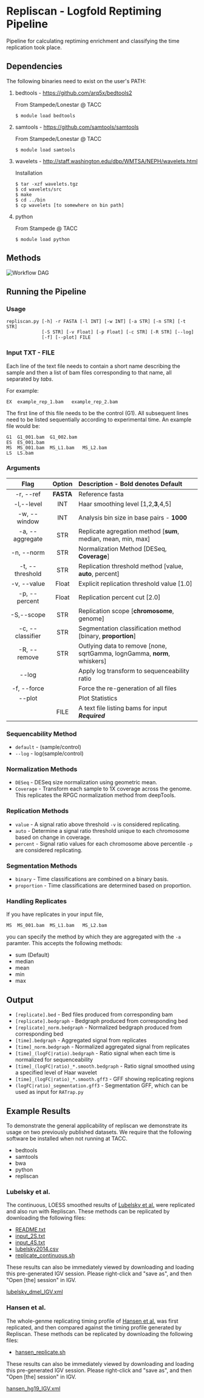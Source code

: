 # Repliscan - Logfold Reptiming Pipeline
Pipeline for calculating reptiming enrichment and classifying the time replication took place.

## Dependencies
The following binaries need to exist on the user's PATH:

1. bedtools - https://github.com/arq5x/bedtools2
   
   From Stampede/Lonestar @ TACC
   ```
   $ module load bedtools
   ```
2. samtools - https://github.com/samtools/samtools
   
   From Stampede/Lonestar @ TACC
   ```
   $ module load samtools
   ```
3. wavelets - http://staff.washington.edu/dbp/WMTSA/NEPH/wavelets.html
   
   Installation
   ```
   $ tar -xzf wavelets.tgz
   $ cd wavelets/src
   $ make
   $ cd ../bin
   $ cp wavelets [to somewhere on bin path]
   ```
4. python

   From Stampede @ TACC
   ```
   $ module load python
   ```

## Methods

![Workflow DAG](dag.jpg)

## Running the Pipeline

### Usage
```
repliscan.py [-h] -r FASTA [-l INT] [-w INT] [-a STR] [-n STR] [-t STR]
             [-S STR] [-v Float] [-p Float] [-c STR] [-R STR] [--log]
             [-f] [--plot] FILE
```

### Input TXT - FILE
Each line of the text file needs to contain a short name describing the sample and then a list of bam files corresponding to that name, all separated by *tabs*.

For example:

```
EX	example_rep_1.bam	example_rep_2.bam
```

The first line of this file needs to be the control (G1). All subsequent lines need to be listed sequentially according to experimental time. An example file would be:

```
G1	G1_001.bam	G1_002.bam
ES	ES_001.bam
MS	MS_001.bam	MS_L1.bam	MS_L2.bam
LS	LS.bam
```

### Arguments

| Flag | Option | Description - Bold denotes Default|
|:----:|:------:|:------------|
|-r, --ref|**FASTA**|Reference fasta|
|-l,--level|INT|Haar smoothing level \[1,2,**3**,4,5\]|
|-w, --window|INT|Analysis bin size in base pairs - **1000**|
|-a, --aggregate|STR|Replicate agregation method \[**sum**, median, mean, min, max\]|
|-n, --norm|STR|Normalization Method \[DESeq, **Coverage**\]|
|-t, --threshold|STR|Replication threshold method \[value, **auto**, percent\]|
|-v, --value|Float|Explicit replication threshold value \[1.0\]|
|-p, --percent|Float|Replication percent cut \[2.0\]|
|-S,--scope|STR|Replication scope \[**chromosome**, genome\]|
|-c, --classifier|STR|Segmentation classification method \[binary, **proportion**\]|
|-R, --remove|STR|Outlying data to remove \[none, sqrtGamma, lognGamma, **norm**, whiskers\]|
|--log| |Apply log transform to sequenceability ratio|
|-f, --force| |Force the re-generation of all files|
|--plot| |Plot Statistics|
|  |FILE| A text file listing bams for input ***Required***|

### Sequencability Method
- `default` - \(sample/control\)
- `--log` - log\(sample/control\)

### Normalization Methods
- `DESeq` - DESeq size normalization using geometric mean.
- `Coverage` - Transform each sample to 1X coverage across the genome. This replicates the RPGC normalization method from deepTools.

### Replication Methods
- `value` - A signal ratio above threshold `-v` is considered replicating.
- `auto` - Determine a signal ratio threshold unique to each chromosome based on change in coverage.
- `percent` - Signal ratio values for each chromosome above percentile `-p` are considered replicating.

### Segmentation Methods
- `binary` - Time classifications are combined on a binary basis.
- `proportion` - Time classifications are determined based on proportion.

### Handling Replicates
If you have replicates in your input file,
```
MS	MS_001.bam	MS_L1.bam	MS_L2.bam
```
you can specify the method by which they are aggregated with the `-a` paramter. This accepts the following methods:
  - sum (Default)                                    
  - median                                           
  - mean                                             
  - min                                              
  - max                                              

## Output
 - `[replicate].bed` - Bed files produced from corresponding bam
 - `[replicate].bedgraph` - Bedgraph produced from corresponding bed
 - `[replicate]_norm.bedgraph` - Normalized bedgraph produced from corresponding bed
 - `[time].bedgraph` - Aggregated signal from replicates
 - `[time]_norm.bedgraph` - Normalized aggregated signal from replicates
 - `[time]_(logFC|ratio).bedgraph` - Ratio signal when each time is normalized for sequenceability
 - `[time]_(logFC|ratio)_*.smooth.bedgraph` - Ratio signal smoothed using a specified level of Haar wavelet
 - `[time]_(logFC|ratio)_*.smooth.gff3` - GFF showing replicating regions
 - `(logFC|ratio)_segmentation.gff3` -  Segmentation GFF, which can be used as input for `RATrap.py`

## Example Results

To demonstrate the general applicability of repliscan we demonstrate its usage on two previously published datasets. We require that the following software be installed when not running at TACC.

- bedtools
- samtools
- bwa
- python
- repliscan

### Lubelsky et al.

The continuous, LOESS smoothed results of [Lubelsky et al.](https://www.ncbi.nlm.nih.gov/pmc/articles/PMC4079966/) were replicated and also run with Repliscan. These methods can be replicated by downloading the following files:

- [README.txt](https://de.cyverse.org/anon-files/iplant/home/gzynda/public/lubelsky2014_replicate/README.txt)
- [input_2S.txt](https://de.cyverse.org/anon-files/iplant/home/gzynda/public/lubelsky2014_replicate/input_2S.txt)
- [input_4S.txt](https://de.cyverse.org/anon-files/iplant/home/gzynda/public/lubelsky2014_replicate/input_4S.txt)
- [lubelsky2014.csv](https://de.cyverse.org/anon-files/iplant/home/gzynda/public/lubelsky2014_replicate/lubelsky2014.csv)
- [replicate_continuous.sh](https://de.cyverse.org/anon-files/iplant/home/gzynda/public/lubelsky2014_replicate/replicate_continuous.sh)

These results can also be immediately viewed by downloading and loading this pre-generated IGV session. Please right-click and "save as", and then "Open [the] session" in IGV.

[lubelsky_dmel_IGV.xml](https://de.cyverse.org/anon-files/iplant/home/gzynda/public/lubelsky2014_replicate/lubelsky_dmel_IGV.xml)

### Hansen et al.

The whole-genme replicating timing profile of [Hansen et al.](https://www.ncbi.nlm.nih.gov/pmc/articles/PMC2806781/) was first replicated, and then compared against the timing profile generated by Repliscan. These methods can be replicated by downloading the following files:

- [hansen_replicate.sh](https://de.cyverse.org/anon-files/iplant/home/gzynda/public/hansen2010_replicate/hansen_replicate.sh)

These results can also be immediately viewed by downloading and loading this pre-generated IGV session. Please right-click and "save as", and then "Open [the] session" in IGV.

[hansen_hg19_IGV.xml](https://de.cyverse.org/anon-files/iplant/home/gzynda/public/hansen2010_replicate/hansen_hg19_IGV.xml)
